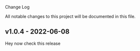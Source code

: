 Change Log

All notable changes to this project will be documented in this file.

## v1.0.4 - 2022-06-08

Hey now check this release
